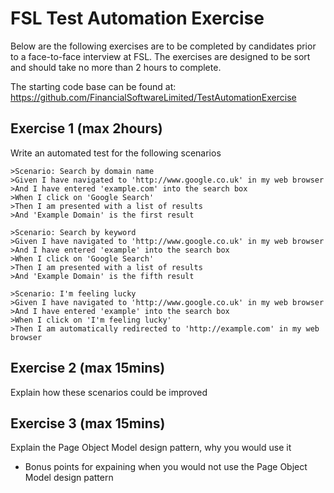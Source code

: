 FSL Test Automation Exercise
============================

Below are the following exercises are to be completed by candidates prior to a face-to-face interview at FSL. The exercises are designed to be sort and should take no more than 2 hours to complete.

The starting code base can be found at: https://github.com/FinancialSoftwareLimited/TestAutomationExercise

Exercise 1 (max 2hours)
-----------------------
Write an automated test for the following scenarios

```
>Scenario: Search by domain name
>Given I have navigated to 'http://www.google.co.uk' in my web browser
>And I have entered 'example.com' into the search box
>When I click on 'Google Search'
>Then I am presented with a list of results
>And 'Example Domain' is the first result
```

```
>Scenario: Search by keyword
>Given I have navigated to 'http://www.google.co.uk' in my web browser
>And I have entered 'example' into the search box
>When I click on 'Google Search'
>Then I am presented with a list of results
>And 'Example Domain' is the fifth result
```

```
>Scenario: I'm feeling lucky
>Given I have navigated to 'http://www.google.co.uk' in my web browser
>And I have entered 'example' into the search box
>When I click on 'I'm feeling lucky'
>Then I am automatically redirected to 'http://example.com' in my web browser
```

Exercise 2 (max 15mins)
-----------------------

Explain how these scenarios could be improved

Exercise 3 (max 15mins)
-----------------------

Explain the Page Object Model design pattern, why you would use it

- Bonus points for expaining when you would not use the Page Object Model design pattern
